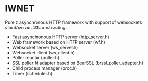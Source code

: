 # IWNET

Pure `C` asynchronous HTTP framework with support of websockets client/server, SSL and routing.

* Fast asynchronous HTTP server (http_server.h)
* Web framework based on HTTP server (wf.h)   
* Websocket server (ws_server.h)
* Websocket client (ws_client.h)
* Poller reactor (poller.h)
* SSL poller fd adapter based on BearSSL (brssl_poller_adapter.h)
* Child process manager (proc.h)
* Timer (scheduler.h)
